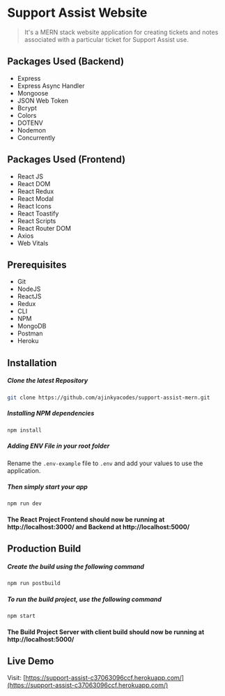 # Support Assist Website
> It's a MERN stack website application for creating tickets and notes associated with a particular ticket for Support Assist use.

## Packages Used (Backend)
- Express
- Express Async Handler
- Mongoose
- JSON Web Token
- Bcrypt
- Colors
- DOTENV
- Nodemon
- Concurrently

## Packages Used (Frontend)
- React JS
- React DOM
- React Redux
- React Modal
- React Icons
- React Toastify
- React Scripts
- React Router DOM
- Axios 
- Web Vitals

## Prerequisites
- Git
- NodeJS
- ReactJS
- Redux
- CLI
- NPM
- MongoDB
- Postman
- Heroku

## Installation

##### Clone the latest Repository

```bash
git clone https://github.com/ajinkyacodes/support-assist-mern.git
```

##### Installing NPM dependencies

```bash
npm install
```
##### Adding ENV File in your root folder

Rename the `.env-example` file to `.env` and add your values to use the application.

##### Then simply start your app 

```bash
npm run dev
```
#### The React Project Frontend should now be running at http://localhost:3000/ and Backend at http://localhost:5000/

## Production Build

##### Create the build using the following command

```bash
npm run postbuild
```
##### To run the build project, use the following command

```bash
npm start
```

#### The Build Project Server with client build should now be running at http://localhost:5000/ 

## Live Demo

Visit: [https://support-assist-c37063096ccf.herokuapp.com/](https://support-assist-c37063096ccf.herokuapp.com/)